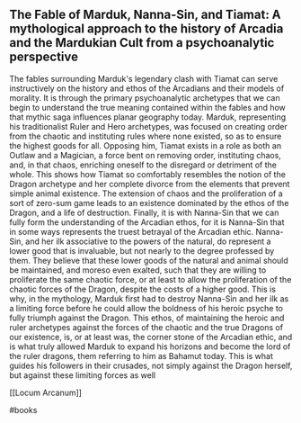 
## The Fable of Marduk, Nanna-Sin, and Tiamat: A mythological approach to the history of Arcadia and the Mardukian Cult from a psychoanalytic perspective
    

The fables surrounding Marduk's legendary clash with Tiamat can serve instructively on the history and ethos of the Arcadians and their models of morality. It is through the primary psychoanalytic archetypes that we can begin to understand the true meaning contained within the fables and how that mythic saga influences planar geography today. Marduk, representing his traditionalist Ruler and Hero archetypes, was focused on creating order from the chaotic and instituting rules where none existed, so as to ensure the highest goods for all. Opposing him, Tiamat exists in a role as both an Outlaw and a Magician, a force bent on removing order, instituting chaos, and, in that chaos, enriching oneself to the disregard or detriment of the whole. This shows how Tiamat so comfortably resembles the notion of the Dragon archetype and her complete divorce from the elements that prevent simple animal existence. The extension of chaos and the proliferation of a sort of zero-sum game leads to an existence dominated by the ethos of the Dragon, and a life of destruction. Finally, it is with Nanna-Sin that we can fully form the understanding of the Arcadian ethos, for it is Nanna-Sin that in some ways represents the truest betrayal of the Arcadian ethic. Nanna-Sin, and her ilk associative to the powers of the natural, do represent a lower good that is invaluable, but not nearly to the degree professed by them. They believe that these lower goods of the natural and animal should be maintained, and moreso even exalted, such that they are willing to proliferate the same chaotic force, or at least to allow the proliferation of the chaotic forces of the Dragon, despite the costs of a higher good. This is why, in the mythology, Marduk first had to destroy Nanna-Sin and her ilk as a limiting force before he could allow the boldness of his heroic psyche to fully triumph against the Dragon. This ethos, of maintaining the heroic and ruler archetypes against the forces of the chaotic and the true Dragons of our existence, is, or at least was, the corner stone of the Arcadian ethic, and is what truly allowed Marduk to expand his horizons and become the lord of the ruler dragons, them referring to him as Bahamut today. This is what guides his followers in their crusades, not simply against the Dragon herself, but against these limiting forces as well

[[Locum Arcanum]]

#books